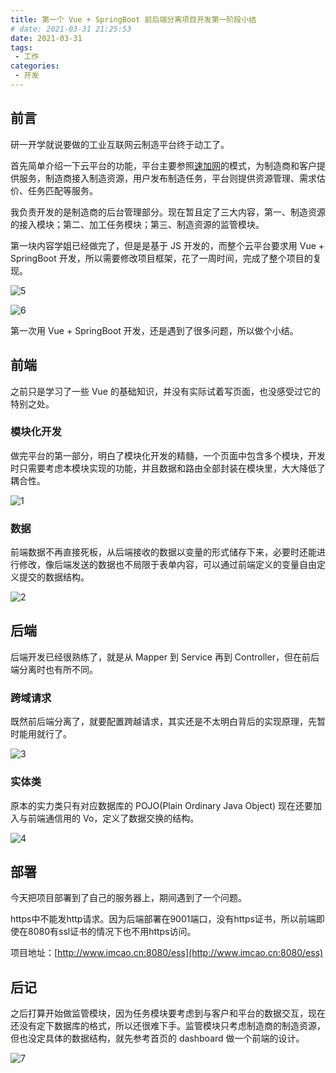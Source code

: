 ```yaml
---
title: 第一个 Vue + SpringBoot 前后端分离项目开发第一阶段小结
# date: 2021-03-31 21:25:53
date: 2021-03-31
tags:
 - 工作
categories:
 - 开发
---
```


## 前言

研一开学就说要做的工业互联网云制造平台终于动工了。

首先简单介绍一下云平台的功能，平台主要参照[速加网](https://www.sogaa.net/)的模式，为制造商和客户提供服务，制造商接入制造资源，用户发布制造任务，平台则提供资源管理、需求估价、任务匹配等服务。

我负责开发的是制造商的后台管理部分。现在暂且定了三大内容，第一、制造资源的接入模块；第二、加工任务模块；第三、制造资源的监管模块。

第一块内容学姐已经做完了，但是是基于 JS 开发的，而整个云平台要求用 Vue + SpringBoot 开发，所以需要修改项目框架，花了一周时间，完成了整个项目的复现。

![5](https://imcao.gitee.io/photo/FirstVueSpringboot.assets/5.jpg)

![6](https://imcao.gitee.io/photo/FirstVueSpringboot.assets/6.jpg)

第一次用 Vue + SpringBoot 开发，还是遇到了很多问题，所以做个小结。

## 前端

之前只是学习了一些 Vue 的基础知识，并没有实际试着写页面，也没感受过它的特别之处。

### 模块化开发

做完平台的第一部分，明白了模块化开发的精髓，一个页面中包含多个模块，开发时只需要考虑本模块实现的功能，并且数据和路由全部封装在模块里，大大降低了耦合性。

![1](https://imcao.gitee.io/photo/FirstVueSpringboot.assets/1.jpg)

### 数据

前端数据不再直接死板，从后端接收的数据以变量的形式储存下来，必要时还能进行修改，像后端发送的数据也不局限于表单内容，可以通过前端定义的变量自由定义提交的数据结构。

![2](https://imcao.gitee.io/photo/FirstVueSpringboot.assets/2.jpg)

## 后端

后端开发已经很熟练了，就是从 Mapper 到 Service 再到 Controller，但在前后端分离时也有所不同。

### 跨域请求

既然前后端分离了，就要配置跨越请求，其实还是不太明白背后的实现原理，先暂时能用就行了。

![3](https://imcao.gitee.io/photo/FirstVueSpringboot.assets/3.jpg)

### 实体类

原本的实力类只有对应数据库的 POJO(Plain Ordinary Java Object) 现在还要加入与前端通信用的 Vo，定义了数据交换的结构。

![4](https://imcao.gitee.io/photo/FirstVueSpringboot.assets/4.jpg)

## 部署

今天把项目部署到了自己的服务器上，期间遇到了一个问题。

https中不能发http请求。因为后端部署在9001端口，没有https证书，所以前端即使在8080有ssl证书的情况下也不用https访问。

项目地址：[http://www.imcao.cn:8080/ess](http://www.imcao.cn:8080/ess)

## 后记

之后打算开始做监管模块，因为任务模块要考虑到与客户和平台的数据交互，现在还没有定下数据库的格式，所以还很难下手。监管模块只考虑制造商的制造资源，但也没定具体的数据结构，就先参考首页的 dashboard 做一个前端的设计。

![7](https://imcao.gitee.io/photo/FirstVueSpringboot.assets/7.jpg)